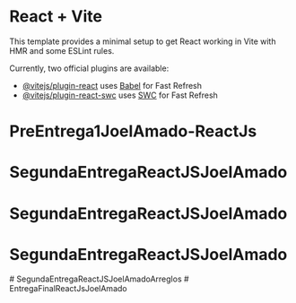 # React + Vite

This template provides a minimal setup to get React working in Vite with HMR and some ESLint rules.

Currently, two official plugins are available:

- [@vitejs/plugin-react](https://github.com/vitejs/vite-plugin-react/blob/main/packages/plugin-react/README.md) uses [Babel](https://babeljs.io/) for Fast Refresh
- [@vitejs/plugin-react-swc](https://github.com/vitejs/vite-plugin-react-swc) uses [SWC](https://swc.rs/) for Fast Refresh
# PreEntrega1JoelAmado-ReactJs
# SegundaEntregaReactJSJoelAmado
# SegundaEntregaReactJSJoelAmado
# SegundaEntregaReactJSJoelAmado
#   S e g u n d a E n t r e g a R e a c t J S J o e l A m a d o A r r e g l o s  
 #   E n t r e g a F i n a l R e a c t J s J o e l A m a d o  
 